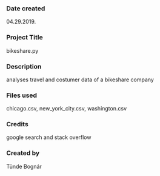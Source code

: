 ### Date created
04.29.2019.
### Project Title
bikeshare.py
### Description
analyses travel and costumer data of a bikeshare company
### Files used
chicago.csv, new_york_city.csv, washington.csv
### Credits
google search and stack overflow
### Created by
Tünde Bognár